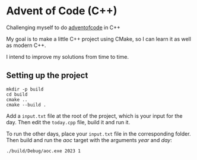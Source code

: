 # Advent of Code (C++)

Challenging myself to do [adventofcode](https://adventofcode.com) in C++

My goal is to make a little C++ project using CMake, so I can learn it as well as modern C++.

I intend to improve my solutions from time to time.

## Setting up the project

```
mkdir -p build
cd build
cmake ..
cmake --build .
```

Add a `input.txt` file at the root of the project, which is your input for the day.
Then edit the `today.cpp` file, build it and run it.

To run the other days, place your `input.txt` file in the corresponding folder.
Then build and run the *aoc* target with the arguments *year* and *day*:
```
./build/Debug/aoc.exe 2023 1
```
